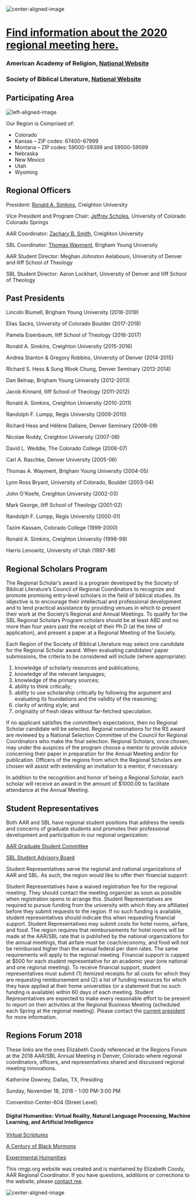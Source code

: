 
![center-aligned-image](rmgp_featured.png)

# [Find information about the 2020 regional meeting here.](http://www.rmgp.org/meetings)

### American Academy of Religion, [National Website](http://www.aarweb.org)
### Society of Biblical Literature, [National Website](http://www.sbl-site.org)

## Participating Area

![left-aligned-image](rmgp_map.gif)

Our Region is Comprised of:

* Colorado
* Kansas – ZIP codes: 67400-67999
* Montana – ZIP codes: 59000-59399 and 59500-59599
* Nebraska
* New Mexico
* Utah
* Wyoming

## Regional Officers

President: [Ronald A. Simkins](mailto:rsmkns@gmail.com), Creighton University

Vice President and Program Chair: [Jeffrey Scholes](mailto:jscholes@uccs.edu), University of Colorado Colorado Springs

AAR Coordinator: [Zachary B. Smith](mailto:zacharybsmith@creighton.edu), Creighton University

SBL Coordinator: [Thomas Wayment](mailto:thomas_wayment@byu.edu), Brigham Young University

AAR Student Director: Meghan Johnston Aelabouni, University of Denver and Iliff School of Theology

SBL Student Director: Aaron Lockhart, University of Denver and Iliff School of Theology

## Past Presidents

Lincoln Blumell, Brigham Young University (2018-2019)

Elias Sacks, University of Colorado Boulder (2017-2018)

Pamela Eisenbaum, Iliff School of Theology (2016-2017)

Ronald A. Simkins, Creighton University (2015-2016)

Andrea Stanton & Gregory Robbins, University of Denver (2014-2015)

RIchard S. Hess & Sung Wook Chung, Denver Seminary (2013-2014)

Dan Belnap, Brigham Young University (2012-2013)

Jacob Kinnard, Iliff School of Theology (2011-2012)

Ronald A. Simkins, Creighton University (2010-2011)

Randolph F. Lumpp, Regis University (2009-2010)

Richard Hess and Hélène Dallaire, Denver Seminary (2008-09)

Nicolae Roddy, Creighton University (2007-08)

David L. Weddle, The Colorado College (2006-07)

Carl A. Raschke, Denver University (2005-06)

Thomas A. Wayment, Brigham Young University (2004-05)

Lynn Ross Bryant, University of Colorado, Boulder (2003-04)

John O'Keefe, Creighton University (2002-03)

Mark George, Iliff School of Theology (2001-02)

Randolph F. Lumpp, Regis University (2000-01)

Tazim Kassam, Colorado College (1999-2000)

Ronald A. Simkins, Creighton University (1998-99)

Harris Lenowitz, University of Utah (1997-98)

## Regional Scholars Program

The Regional Scholar’s award is a program developed by the Society of Biblical Literature’s Council of Regional Coordinators to recognize and promote promising entry-level scholars in the field of biblical studies. Its objective is to encourage their intellectual and professional development and to lend practical assistance by providing venues in which to present their work at the Society’s Regional and Annual Meetings. To qualify for the SBL Regional Scholars Program scholars should be at least ABD and no more than four years past the receipt of their Ph.D (at the time of application), and present a paper at a Regional Meeting of the Society.

Each Region of the Society of Biblical Literature may select one candidate for the Regional Scholar award. When evaluating candidates’ paper submissions, the criteria to be considered will include (where appropriate):

1. knowledge of scholarly resources and publications;
2. knowledge of the relevant languages;
3. knowledge of the primary sources;
4. ability to think critically;
5. ability to use scholarship critically by following the argument and evaluating its foundations and the validity of the reasoning;
6. clarity of writing style; and
7. originality of fresh ideas without far-fetched speculation.

If no applicant satisfies the committee’s expectations, then no Regional Scholar candidate will be selected. Regional nominations for the RS award are reviewed by a National Selection Committee of the Council for Regional Coordinators who make the final selection. Regional Scholars, once chosen, may under the auspices of the program choose a mentor to provide advice concerning their paper in preparation for the Annual Meeting and/or for publication. Officers of the regions from which the Regional Scholars are chosen will assist with extending an invitation to a mentor, if necessary.

In addition to the recognition and honor of being a Regional Scholar, each scholar will receive an award in the amount of $1000.00 to facilitate attendance at the Annual Meeting.

## Student Representatives

Both AAR and SBL have regional student positions that address the needs and concerns of graduate students and promotes their professional development and participation in our regional organization:

[AAR Graduate Student Committee](https://www.aarweb.org/node/108)

[SBL Student Advisory Board](https://www.sbl-site.org/SBLcommittees_SAB.aspx)

Student Representatives serve the regional and national organizations of AAR and SBL. As such, the region would like to offer their financial support:

Student Representatives have a waived registration fee for the regional meeting. They should contact the meeting organizer as soon as possible when registration opens to arrange this.
Student Representatives are required to pursue funding from the university with which they are affiliated before they submit requests to the region. If no such funding is available, student representatives should indicate this when requesting financial support.
Student Representatives may submit costs for hotel rooms, airfare, and food. The region requires that reimbursements for hotel rooms will be made at the AAR/SBL rate that is published by the national organizations for the annual meetings, that airfare must be coach/economy, and food will not be reimbursed higher than the annual federal per diem rates. The same requirements will apply to the regional meeting. Financial support is capped at $500 for each student representative for an academic year (one national and one regional meeting).
To receive financial support, student representatives must submit (1) itemized receipts for all costs for which they are requesting reimbursement and (2) a list of funding resources for which they have applied at their home universities (or a statement that no such funding is available) within 60 days of each meeting.
Student Representatives are expected to make every reasonable effort to be present to report on their activities at the Regional Business Meeting (scheduled each Spring at the regional meeting). 
Please contact the [current president](https://iliff.github.io/rmgp/#regional-officers) for more information.

## Regions Forum 2018

These links are the ones Elizabeth Coody referenced at the Regions Forum at the 2018 AAR/SBL Annual Meeting in Denver, Colorado where regional coordinators, officers, and representatives shared and discussed regional meeting innovations.

Katherine Downey, Dallas, TX, Presiding

Sunday, November 18, 2018 - 1:00 PM-3:00 PM

Convention Center-604 (Street Level)

#### Digital Humanities: Virtual Reality, Natural Language Processing, Machine Learning, and Artificial Intelligence

[Virtual Scriptures](http://www.virtualscriptures.org)

[A Century of Black Mormons](http://www.centuryofblackmormons.org)

[Experimental Humanities](https://www.iliff.edu/experimental-humanities/)

This rmgp.org website was created and is maintained by Elizabeth Coody, AAR Regional Coordinator. If you have questions, additions or corrections to the website, please [contact me](mailto:elizabeth.coody@gmail.com).
        
![center-aligned-image](rmgp_featured_footer.png)
